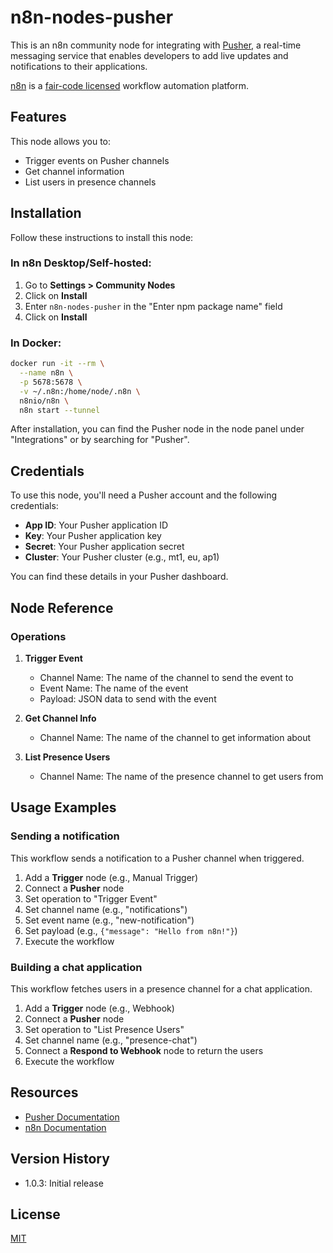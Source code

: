 # n8n-nodes-pusher

This is an n8n community node for integrating with [Pusher](https://pusher.com), a real-time messaging service that enables developers to add live updates and notifications to their applications.

[n8n](https://n8n.io/) is a [fair-code licensed](https://docs.n8n.io/reference/license/) workflow automation platform.

## Features

This node allows you to:

- Trigger events on Pusher channels
- Get channel information
- List users in presence channels

## Installation

Follow these instructions to install this node:

### In n8n Desktop/Self-hosted:

1. Go to **Settings > Community Nodes**
2. Click on **Install**
3. Enter `n8n-nodes-pusher` in the "Enter npm package name" field
4. Click on **Install**

### In Docker:

```bash
docker run -it --rm \
  --name n8n \
  -p 5678:5678 \
  -v ~/.n8n:/home/node/.n8n \
  n8nio/n8n \
  n8n start --tunnel
```

After installation, you can find the Pusher node in the node panel under "Integrations" or by searching for "Pusher".

## Credentials

To use this node, you'll need a Pusher account and the following credentials:

- **App ID**: Your Pusher application ID
- **Key**: Your Pusher application key
- **Secret**: Your Pusher application secret
- **Cluster**: Your Pusher cluster (e.g., mt1, eu, ap1)

You can find these details in your Pusher dashboard.

## Node Reference

### Operations

1. **Trigger Event**
   - Channel Name: The name of the channel to send the event to
   - Event Name: The name of the event
   - Payload: JSON data to send with the event

2. **Get Channel Info**
   - Channel Name: The name of the channel to get information about

3. **List Presence Users**
   - Channel Name: The name of the presence channel to get users from

## Usage Examples

### Sending a notification

This workflow sends a notification to a Pusher channel when triggered.

1. Add a **Trigger** node (e.g., Manual Trigger)
2. Connect a **Pusher** node
3. Set operation to "Trigger Event"
4. Set channel name (e.g., "notifications")
5. Set event name (e.g., "new-notification")
6. Set payload (e.g., `{"message": "Hello from n8n!"}`)
7. Execute the workflow

### Building a chat application

This workflow fetches users in a presence channel for a chat application.

1. Add a **Trigger** node (e.g., Webhook)
2. Connect a **Pusher** node
3. Set operation to "List Presence Users"
4. Set channel name (e.g., "presence-chat")
5. Connect a **Respond to Webhook** node to return the users
6. Execute the workflow

## Resources

- [Pusher Documentation](https://pusher.com/docs)
- [n8n Documentation](https://docs.n8n.io/)

## Version History

- 1.0.3: Initial release

## License

[MIT](LICENSE.md)
